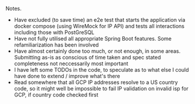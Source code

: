 Notes.

- Have excluded (to save time) an e2e test that starts the application via docker compose (using WireMock for IP API) and tests all interactions including those with PostGreSQL 
- Have not fully utilised all appropriate Spring Boot features. Some refamiliarization has been involved
- Have almost certainly done too much, or not enough, in some areas. Submitting as-is as conscious of time taken and spec stated completeness not neccessarily most important
- I have left some TODOs in the code, to speculate as to what else I could have done to extend / improve what's there
- Read somewhere that all GCP IP addresses resolve to a US country code, so it might well be impossible to fail IP validation on invalid isp for GCP, if country code checked first

